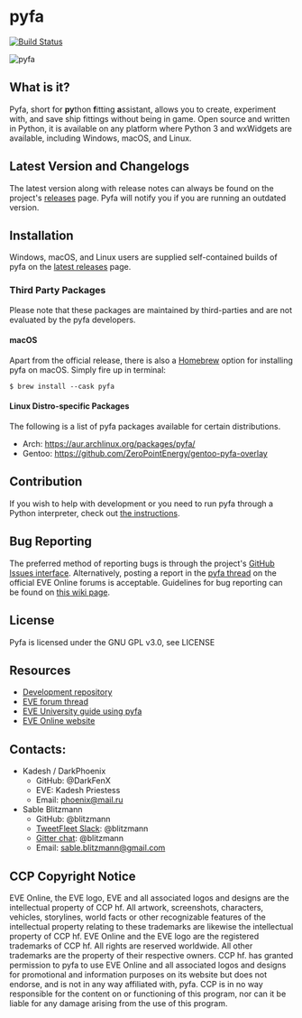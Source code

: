 # pyfa

[![Build Status](https://ci.appveyor.com/api/projects/status/github/pyfa-org/pyfa?branch=master&svg=true)]([https://travis-ci.org/pyfa-org/Pyfa](https://ci.appveyor.com/project/pyfa-org/pyfa))

![pyfa](https://user-images.githubusercontent.com/275209/66119992-864be080-e5e2-11e9-994a-3a4368c9fad7.png)

## What is it?

Pyfa, short for **py**thon **f**itting **a**ssistant, allows you to create, experiment with, and save ship fittings without being in game. Open source and written in Python, it is available on any platform where Python 3 and wxWidgets are available, including Windows, macOS, and Linux.

## Latest Version and Changelogs
The latest version along with release notes can always be found on the project's [releases](https://github.com/pyfa-org/Pyfa/releases) page. Pyfa will notify you if you are running an outdated version.

## Installation
Windows, macOS, and Linux users are supplied self-contained builds of pyfa on the [latest releases](https://github.com/pyfa-org/Pyfa/releases/latest) page.

### Third Party Packages
Please note that these packages are maintained by third-parties and are not evaluated by the pyfa developers.

#### macOS
Apart from the official release, there is also a [Homebrew](https://formulae.brew.sh/cask/pyfa) option for installing pyfa on macOS. Simply fire up in terminal:
```
$ brew install --cask pyfa
```

#### Linux Distro-specific Packages
The following is a list of pyfa packages available for certain distributions. 

* Arch: https://aur.archlinux.org/packages/pyfa/
* Gentoo: https://github.com/ZeroPointEnergy/gentoo-pyfa-overlay

## Contribution
If you wish to help with development or you need to run pyfa through a Python interpreter, check out [the instructions](https://github.com/pyfa-org/Pyfa/blob/master/CONTRIBUTING.md).

## Bug Reporting
The preferred method of reporting bugs is through the project's [GitHub Issues interface](https://github.com/pyfa-org/Pyfa/issues). Alternatively, posting a report in the [pyfa thread](https://forums.eveonline.com/t/27156) on the official EVE Online forums is acceptable. Guidelines for bug reporting can be found on [this wiki page](https://github.com/pyfa-org/Pyfa/wiki/Bug-Reporting). 

## License
Pyfa is licensed under the GNU GPL v3.0, see LICENSE

## Resources
* [Development repository](https://github.com/pyfa-org/Pyfa)
* [EVE forum thread](https://forums.eveonline.com/t/27156)
* [EVE University guide using pyfa](https://wiki.eveuniversity.org/PYFA)
* [EVE Online website](http://www.eveonline.com/)

## Contacts:
* Kadesh / DarkPhoenix
    * GitHub: @DarkFenX
    * EVE: Kadesh Priestess
    * Email: phoenix@mail.ru
* Sable Blitzmann
    * GitHub: @blitzmann
    * [TweetFleet Slack](https://www.fuzzwork.co.uk/tweetfleet-slack-invites/): @blitzmann
    * [Gitter chat](https://gitter.im/pyfa-org/Pyfa): @blitzmann
    * Email: sable.blitzmann@gmail.com

## CCP Copyright Notice
EVE Online, the EVE logo, EVE and all associated logos and designs are the intellectual property of CCP hf. All artwork, screenshots, characters, vehicles, storylines, world facts or other recognizable features of the intellectual property relating to these trademarks are likewise the intellectual property of CCP hf. EVE Online and the EVE logo are the registered trademarks of CCP hf. All rights are reserved worldwide. All other trademarks are the property of their respective owners. CCP hf. has granted permission to pyfa to use EVE Online and all associated logos and designs for promotional and information purposes on its website but does not endorse, and is not in any way affiliated with, pyfa. CCP is in no way responsible for the content on or functioning of this program, nor can it be liable for any damage arising from the use of this program.
